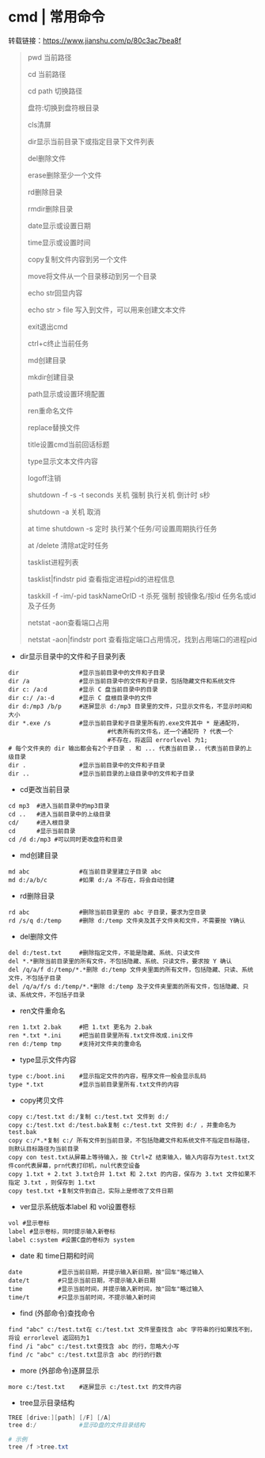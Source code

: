 # cmd | 常用命令

转载链接：https://www.jianshu.com/p/80c3ac7bea8f



> pwd 当前路径
>
> cd 当前路径
>
> cd path 切换路径
>
> 盘符:切换到盘符根目录
>
> cls清屏
>
> dir显示当前目录下或指定目录下文件列表
>
> del删除文件
>
> erase删除至少一个文件
>
> rd删除目录
>
> rmdir删除目录
>
> date显示或设置日期
>
> time显示或设置时间
>
> copy复制文件内容到另一个文件
>
> move将文件从一个目录移动到另一个目录
>
> echo str回显内容
>
> echo str > file 写入到文件，可以用来创建文本文件
>
> exit退出cmd
>
> ctrl+c终止当前任务
>
> md创建目录
>
> mkdir创建目录
>
> path显示或设置环境配置
>
> ren重命名文件
>
> replace替换文件
>
> title设置cmd当前回话标题
>
> type显示文本文件内容
>
> logoff注销
>
> shutdown -f -s -t seconds 关机 强制 执行关机 倒计时 s秒
>
> shutdown -a 关机 取消
>
> at time shutdown -s 定时 执行某个任务/可设置周期执行任务
>
> at /delete 清除at定时任务
>
> tasklist进程列表
>
> tasklist|findstr pid 查看指定进程pid的进程信息
>
> taskkill -f -im/-pid taskNameOrID -t 杀死 强制 按镜像名/按id 任务名或id 及子任务
>
> netstat -aon查看端口占用
>
> netstat -aon|findstr port 查看指定端口占用情况，找到占用端口的进程pid



- dir显示目录中的文件和子目录列表



```
dir                 #显示当前目录中的文件和子目录
dir /a              #显示当前目录中的文件和子目录，包括隐藏文件和系统文件
dir c: /a:d         #显示 C 盘当前目录中的目录
dir c:/ /a:-d       #显示 C 盘根目录中的文件
dir d:/mp3 /b/p     #逐屏显示 d:/mp3 目录里的文件，只显示文件名，不显示时间和大小
dir *.exe /s        #显示当前目录和子目录里所有的.exe文件其中 * 是通配符，
                            #代表所有的文件名，还一个通配符 ? 代表一个
                            #不存在，将返回 errorlevel 为1;
# 每个文件夹的 dir 输出都会有2个子目录 . 和 ... 代表当前目录.. 代表当前目录的上级目录
dir .               #显示当前目录中的文件和子目录
dir ..              #显示当前目录的上级目录中的文件和子目录
```



- cd更改当前目录



```
cd mp3  #进入当前目录中的mp3目录
cd ..   #进入当前目录中的上级目录
cd/     #进入根目录
cd      #显示当前目录
cd /d d:/mp3 #可以同时更改盘符和目录
```



- md创建目录



```
md abc              #在当前目录里建立子目录 abc
md d:/a/b/c         #如果 d:/a 不存在，将会自动创建
```



- rd删除目录



```
rd abc              #删除当前目录里的 abc 子目录，要求为空目录
rd /s/q d:/temp     #删除 d:/temp 文件夹及其子文件夹和文件，不需要按 Y确认
```



- del删除文件



```
del d:/test.txt     #删除指定文件，不能是隐藏、系统、只读文件
del *.*删除当前目录里的所有文件，不包括隐藏、系统、只读文件，要求按 Y 确认
del /q/a/f d:/temp/*.*删除 d:/temp 文件夹里面的所有文件，包括隐藏、只读、系统文件，不包括子目录
del /q/a/f/s d:/temp/*.*删除 d:/temp 及子文件夹里面的所有文件，包括隐藏、只读、系统文件，不包括子目录
```



- ren文件重命名



```
ren 1.txt 2.bak     #把 1.txt 更名为 2.bak
ren *.txt *.ini     #把当前目录里所有.txt文件改成.ini文件
ren d:/temp tmp     #支持对文件夹的重命名
```



- type显示文件内容



```
type c:/boot.ini    #显示指定文件的内容，程序文件一般会显示乱码
type *.txt          #显示当前目录里所有.txt文件的内容
```



- copy拷贝文件



```
copy c:/test.txt d:/复制 c:/test.txt 文件到 d:/
copy c:/test.txt d:/test.bak复制 c:/test.txt 文件到 d:/ ，并重命名为 test.bak
copy c:/*.*复制 c:/ 所有文件到当前目录，不包括隐藏文件和系统文件不指定目标路径，则默认目标路径为当前目录
copy con test.txt从屏幕上等待输入，按 Ctrl+Z 结束输入，输入内容存为test.txt文件con代表屏幕，prn代表打印机，nul代表空设备
copy 1.txt + 2.txt 3.txt合并 1.txt 和 2.txt 的内容，保存为 3.txt 文件如果不指定 3.txt ，则保存到 1.txt
copy test.txt +复制文件到自己，实际上是修改了文件日期
```



- ver显示系统版本label 和 vol设置卷标



```
vol #显示卷标
label #显示卷标，同时提示输入新卷标
label c:system #设置C盘的卷标为 system
```



- date 和 time日期和时间



```
date          #显示当前日期，并提示输入新日期，按"回车"略过输入
date/t        #只显示当前日期，不提示输入新日期
time          #显示当前时间，并提示输入新时间，按"回车"略过输入
time/t        #只显示当前时间，不提示输入新时间
```



- find (外部命令)查找命令



```
find "abc" c:/test.txt在 c:/test.txt 文件里查找含 abc 字符串的行如果找不到，将设 errorlevel 返回码为1
find /i "abc" c:/test.txt查找含 abc 的行，忽略大小写
find /c "abc" c:/test.txt显示含 abc 的行的行数
```



- more (外部命令)逐屏显示



```
more c:/test.txt    #逐屏显示 c:/test.txt 的文件内容
```



- tree显示目录结构

```powershell
TREE [drive:][path] [/F] [/A]
tree d:/            #显示D盘的文件目录结构

# 示例
tree /f >tree.txt
```
